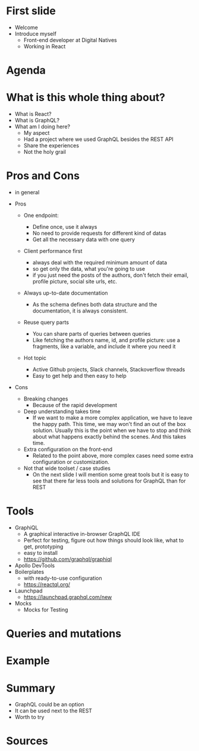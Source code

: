 # First slide
  * Welcome
  * Introduce myself
    * Front-end developer at Digital Natives
    * Working in React

# Agenda

# What is this whole thing about?
  * What is React?
  * What is GraphQL?
  * What am I doing here?
    * My aspect
    * Had a project where we used GraphQL besides the REST API
    * Share the experiences
    * Not the holy grail

# Pros and Cons
  * in general
  * Pros
    * One endpoint:
      * Define once, use it always
      * No need to provide requests for different kind of datas
      * Get all the necessary data with one query

    * Client performance first
      * always deal with the required minimum amount of data
      * so get only the data, what you're going to use
      * if you just need the posts of the authors, don't fetch their email, profile picture, social site urls, etc.
    * Always up-to-date documentation
      * As the schema defines both data structure and the documentation, it is always consistent.
    * Reuse query parts
      * You can share parts of queries between queries
      * Like fetching the authors name, id, and profile picture: use a fragments, like a variable, and include it where you need it
    * Hot topic
      * Active Github projects, Slack channels, Stackoverflow threads
      * Easy to get help and then easy to help

  * Cons
    * Breaking changes
      * Because of the rapid development
    * Deep understanding takes time
      * If we want to make a more complex application, we have to leave the happy path. This time, we may won't find an out of the box solution. Usually this is the point when we have to stop and think about what happens exactly behind the scenes. And this takes time.
    * Extra configuration on the front-end
      * Related to the point above, more complex cases need some extra configuration or customization.
    * Not that wide toolset / case studies
      * On the next slide I will mention some great tools but it is easy to see that there far less tools and solutions for GraphQL than for REST

# Tools
  * GraphiQL
    * A graphical interactive in-browser GraphQL IDE
    * Perfect for testing, figure out how things should look like, what to get, prototyping
    * easy to install
    * https://github.com/graphql/graphiql
  * Apollo DevTools
  * Boilerplates
    * with ready-to-use configuration
    * https://reactql.org/
  * Launchpad
    * https://launchpad.graphql.com/new
  * Mocks
    * Mocks for Testing

# Queries and mutations
# Example

# Summary
  * GraphQL could be an option
  * It can be used next to the REST
  * Worth to try

# Sources
